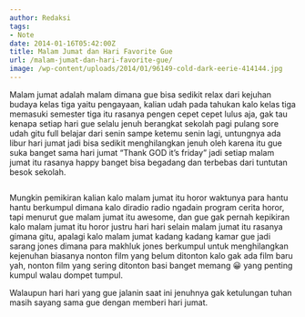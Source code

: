 ```yaml
---
author: Redaksi
tags:
- Note
date: 2014-01-16T05:42:00Z
title: Malam Jumat dan Hari Favorite Gue
url: /malam-jumat-dan-hari-favorite-gue/
image: /wp-content/uploads/2014/01/96149-cold-dark-eerie-414144.jpg
---
```


Malam jumat adalah malam dimana gue bisa sedikit relax dari kejuhan budaya kelas tiga yaitu pengayaan, kalian udah pada tahukan kalo kelas tiga memasuki semester tiga itu rasanya pengen cepet cepet lulus aja, gak tau kenapa setiap hari gue selalu jenuh berangkat sekolah pagi pulang sore udah gitu full belajar dari senin sampe ketemu senin lagi, untungnya ada libur hari jumat jadi bisa sedikit menghilangkan jenuh oleh karena itu gue suka banget sama hari jumat “Thank GOD it&#8217;s friday” jadi setiap malam jumat itu rasanya happy banget bisa begadang dan terbebas dari tuntutan besok sekolah.<figure class="wp-block-image size-large">

<img src="https://wildanfauzyart.files.wordpress.com/2014/01/96149-cold-dark-eerie-414144.jpg?w=768" alt="" data-recalc-dims="1" /> </figure> 

Mungkin pemikiran kalian kalo malam jumat itu horor waktunya para hantu hantu berkumpul dimana kalo diradio radio ngadain program cerita horor, tapi menurut gue malam jumat itu awesome, dan gue gak pernah kepikiran kalo malam jumat itu horor justru hari hari selain malam jumat itu rasanya gimana gitu, apalagi kalo malam jumat kadang kadang kamar gue jadi sarang jones dimana para makhluk jones berkumpul untuk menghilangkan kejenuhan biasanya nonton film yang belum ditonton kalo gak ada film baru yah, nonton film yang sering ditonton basi banget memang 😀 yang penting kumpul walau dompet tumpul.

Walaupun hari hari yang gue jalanin saat ini jenuhnya gak ketulungan tuhan masih sayang sama gue dengan memberi hari jumat.